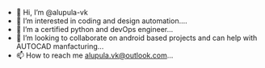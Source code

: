 - 👋 Hi, I’m @alupula-vk
- 👀 I’m interested in coding and design automation....   
- 🌱 I’m a certified python and devOps engineer...
- 💞️ I’m looking to collaborate on android based projects and can help with AUTOCAD manfacturing...
- 📫 How to reach me alupula.vk@outlook.com...

<!---
alupula-vk/alupula-vk is a ✨ special ✨ repository because its `README.md` (this file) appears on your GitHub profile.
You can click the Preview link to take a look at your changes.
--->
